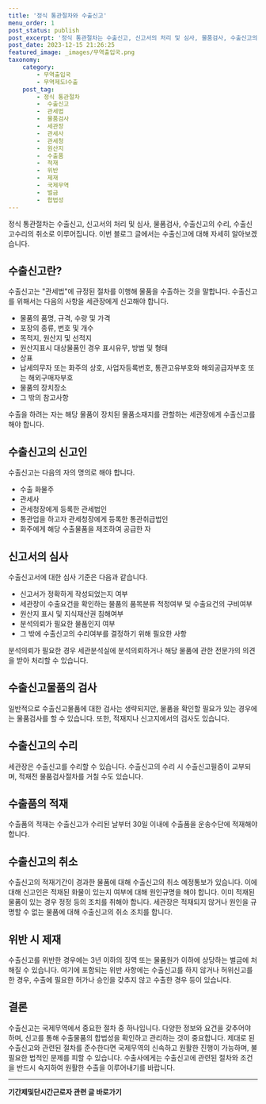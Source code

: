```yaml
---
title: '정식 통관절차와 수출신고'
menu_order: 1
post_status: publish
post_excerpt: '정식 통관절차는 수출신고, 신고서의 처리 및 심사, 물품검사, 수출신고의 수리, 수출신고수리의 취소로 이루어집니다. 이번 블로그 글에서는 수출신고에 대해 자세히 알아보겠습니다.'
post_date: 2023-12-15 21:26:25
featured_image: _images/무역출입국.png
taxonomy:
    category:
        - 무역출입국
        - 무역제도Ⅰ수출
    post_tag:
        - 정식 통관절차
        -  수출신고
        -  관세법
        -  물품검사
        -  세관장
        -  관세사
        -  관세청
        -  원산지
        -  수출품
        -  적재
        -  위반
        -  제재
        -  국제무역
        -  벌금
        -  합법성
---
```



정식 통관절차는 수출신고, 신고서의 처리 및 심사, 물품검사, 수출신고의 수리, 수출신고수리의 취소로 이루어집니다. 이번 블로그 글에서는 수출신고에 대해 자세히 알아보겠습니다.

## 수출신고란?
수출신고는 "관세법"에 규정된 절차를 이행해 물품을 수출하는 것을 말합니다. 수출신고를 위해서는 다음의 사항을 세관장에게 신고해야 합니다.
- 물품의 품명, 규격, 수량 및 가격
- 포장의 종류, 번호 및 개수
- 목적지, 원산지 및 선적지
- 원산지표시 대상물품인 경우 표시유무, 방법 및 형태
- 상표
- 납세의무자 또는 화주의 상호, 사업자등록번호, 통관고유부호와 해외공급자부호 또는 해외구매자부호
- 물품의 장치장소
- 그 밖의 참고사항

수출을 하려는 자는 해당 물품이 장치된 물품소재지를 관할하는 세관장에게 수출신고를 해야 합니다.

## 수출신고의 신고인
수출신고는 다음의 자의 명의로 해야 합니다.
- 수출 화물주
- 관세사
- 관세청장에게 등록한 관세법인
- 통관업을 하고자 관세청장에게 등록한 통관취급법인
- 화주에게 해당 수출물품을 제조하여 공급한 자

## 신고서의 심사
수출신고서에 대한 심사 기준은 다음과 같습니다.
- 신고서가 정확하게 작성되었는지 여부
- 세관장이 수출요건을 확인하는 물품의 품목분류 적정여부 및 수출요건의 구비여부
- 원산지 표시 및 지식재산권 침해여부
- 분석의뢰가 필요한 물품인지 여부
- 그 밖에 수출신고의 수리여부를 결정하기 위해 필요한 사항

분석의뢰가 필요한 경우 세관분석실에 분석의뢰하거나 해당 물품에 관한 전문가의 의견을 받아 처리할 수 있습니다.

## 수출신고물품의 검사
일반적으로 수출신고물품에 대한 검사는 생략되지만, 물품을 확인할 필요가 있는 경우에는 물품검사를 할 수 있습니다. 또한, 적재지나 신고지에서의 검사도 있습니다.

## 수출신고의 수리
세관장은 수출신고를 수리할 수 있습니다. 수출신고의 수리 시 수출신고필증이 교부되며, 적재전 물품검사절차를 거칠 수도 있습니다.

## 수출품의 적재
수출품의 적재는 수출신고가 수리된 날부터 30일 이내에 수출품을 운송수단에 적재해야 합니다.

## 수출신고의 취소
수출신고의 적재기간이 경과한 물품에 대해 수출신고의 취소 예정통보가 있습니다. 이에 대해 신고인은 적재된 화물이 있는지 여부에 대해 원인규명을 해야 합니다. 이미 적재된 물품이 있는 경우 정정 등의 조치를 취해야 합니다. 세관장은 적재되지 않거나 원인을 규명할 수 없는 물품에 대해 수출신고의 취소 조치를 합니다.

## 위반 시 제재
수출신고를 위반한 경우에는 3년 이하의 징역 또는 물품원가 이하에 상당하는 벌금에 처해질 수 있습니다. 여기에 포함되는 위반 사항에는 수출신고를 하지 않거나 허위신고를 한 경우, 수출에 필요한 허가나 승인을 갖추지 않고 수출한 경우 등이 있습니다.

## 결론

수출신고는 국제무역에서 중요한 절차 중 하나입니다. 다양한 정보와 요건을 갖추어야 하며, 신고를 통해 수출물품의 합법성을 확인하고 관리하는 것이 중요합니다. 제대로 된 수출신고와 관련된 절차를 준수한다면 국제무역의 신속하고 원활한 진행이 가능하며, 불필요한 법적인 문제를 피할 수 있습니다. 수출사에게는 수출신고에 관련된 절차와 조건을 반드시 숙지하여 원활한 수출을 이루어내기를 바랍니다.
<!-- wp:separator -->
<hr class="wp-block-separator has-alpha-channel-opacity"/>
<!-- /wp:separator -->

<!-- wp:group {"backgroundColor":"base","layout":{"type":"constrained"}} -->
<div class="wp-block-group has-base-background-color has-background"><!-- wp:paragraph {"align":"center","fontSize":"medium"} -->
<p class="has-text-align-center has-large-font-size"><strong>기간제및단시간근로자 관련 글 바로가기</strong></p>
<!-- /wp:paragraph -->


<!-- wp:latest-posts
{"categories":[{"id":10536,"count":19,"description":"","link":"https://uknowlaw.com/category/%ea%b8%b0%ea%b0%84%ec%a0%9c%eb%b0%8f%eb%8b%a8%ec%8b%9c%ea%b0%84%ea%b7%bc%eb%a1%9c%ec%9e%90/","name":"기간제및단시간근로자","slug":"기간제및단시간근로자","taxonomy":"category","parent":0,"meta":[],"_links":{"self":[{"href":"https://uknowlaw.com/wp-json/wp/v2/categories/10536"}],"collection":[{"href":"https://uknowlaw.com/wp-json/wp/v2/categories"}],"about":[{"href":"https://uknowlaw.com/wp-json/wp/v2/taxonomies/category"}],"wp:post_type":[{"href":"https://uknowlaw.com/wp-json/wp/v2/posts?categories=10536"}],"curies":[{"name":"wp","href":"https://api.w.org/{rel}","templated":true}]}}],"postsToShow":100,"excerptLength":28,"postLayout":"grid","columns":2,"featuredImageAlign":"left","featuredImageSizeSlug":"large","fontSize":"small"} /--></div>
<!-- /wp:group -->